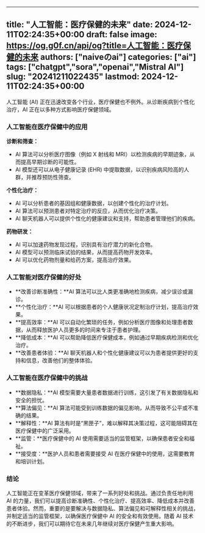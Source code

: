 
---
title: "人工智能：医疗保健的未来"
date: 2024-12-11T02:24:35+00:00
draft: false
image: https://og.g0f.cn/api/og?title=人工智能：医疗保健的未来
authors: ["naiveのai"]
categories: ["ai"]
tags: ["chatgpt","sora","openai","Mistral AI"]
slug: "20241211022435"
lastmod: 2024-12-11T02:24:35+00:00
---
人工智能 (AI) 正在迅速改变各个行业，医疗保健也不例外。从诊断疾病到个性化治疗，AI 正在以多种方式影响医疗保健领域。

### 人工智能在医疗保健中的应用

**诊断和筛查：**
* AI 算法可以分析医疗图像（例如 X 射线和 MRI）以检测疾病的早期迹象，从而提高早期诊断的可能性。
* AI 模型还可以从电子健康记录 (EHR) 中提取数据，以识别疾病风险高的人群，并推荐预防性筛查。

**个性化治疗：**
* AI 可以分析患者的基因组和健康数据，以创建个性化的治疗计划。
* AI 算法可以预测患者对特定治疗的反应，从而优化治疗决策。
* AI 聊天机器人可以提供个性化的健康建议和支持，帮助患者管理他们的疾病。

**药物研发：**
* AI 可以加速药物发现过程，识别具有治疗潜力的新化合物。
* AI 模型可以预测临床试验的结果，从而提高药物开发效率。
* AI 可以优化药物剂量和给药方案，提高治疗效果。

### 人工智能对医疗保健的好处

* **改善诊断准确性：**AI 算法可以比人类更准确地检测疾病，减少误诊或漏诊。
* **个性化治疗：**AI 可以根据患者的个人健康状况定制治疗计划，提高治疗效果。
* **提高效率：**AI 可以自动化繁琐的任务，例如分析医疗图像和处理患者数据，从而释放医护人员更多的时间来专注于患者护理。
* **降低成本：**AI 可以帮助降低医疗保健成本，例如通过早期疾病检测和优化治疗。
* **改善患者体验：**AI 聊天机器人和个性化健康建议可以为患者提供更好的支持和信息，改善他们的整体体验。

### 人工智能在医疗保健中的挑战

* **数据隐私：**AI 模型需要大量患者数据进行训练，这引发了有关数据隐私和安全的担忧。
* **算法偏见：**AI 算法可能受到训练数据的偏见影响，从而导致不公平或不准确的结果。
* **解释性：**AI 算法有时是“黑匣子”，难以解释其决策过程，这可能阻碍其在医疗保健中的广泛采用。
* **监管：**医疗保健中的 AI 使用需要适当的监管框架，以确保患者安全和福祉。
* **接受度：**医护人员和患者需要接受 AI 在医疗保健中的使用，这需要教育和培训计划。

### 结论

人工智能正在变革医疗保健领域，带来了一系列好处和挑战。通过负责任地利用 AI 的力量，我们可以提高诊断准确性、个性化治疗、提高效率、降低成本并改善患者体验。然而，重要的是要解决与数据隐私、算法偏见和可解释性相关的挑战，并制定适当的监管框架，以确保医疗保健中 AI 的安全和有效使用。随着 AI 技术的不断进步，我们可以期待它在未来几年继续对医疗保健产生重大影响。